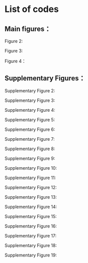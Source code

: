 # List of codes

## Main figures：

Figure 2:

Figure 3:

Figure 4：



## Supplementary Figures：

Supplementary Figure 2:

Supplementary Figure 3:

Supplementary Figure 4:

Supplementary Figure 5:

Supplementary Figure 6:

Supplementary Figure 7:

Supplementary Figure 8:

Supplementary Figure 9:

Supplementary Figure 10:

Supplementary Figure 11:

Supplementary Figure 12:

Supplementary Figure 13:

Supplementary Figure 14:

Supplementary Figure 15:

Supplementary Figure 16:

Supplementary Figure 17:

Supplementary Figure 18:

Supplementary Figure 19:

